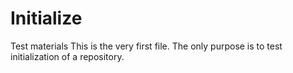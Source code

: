 Initialize
==========

Test materials 
This is the very first file. The only purpose is to test initialization of a repository. 
